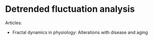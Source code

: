 # Detrended fluctuation analysis

Articles:

- Fractal dynamics in physiology: Alterations with disease and aging
